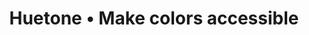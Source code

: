 ---
layout: bookmark
title: Huetone • Make colors accessible
tags:
  - Bookmarks
  - CSS
  - Accessibility
  - Tools
created: '2022-02-27T22:10:36.000Z'
link: https://huetone.ardov.me
id: 552297240
image: https://huetone.ardov.me/cover.png
---